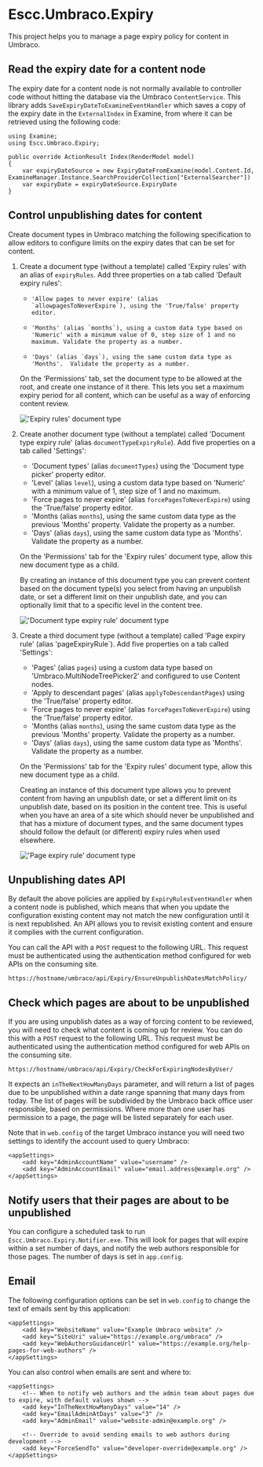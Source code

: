 # Escc.Umbraco.Expiry

This project helps you to manage a page expiry policy for content in Umbraco.

## Read the expiry date for a content node

The expiry date for a content node is not normally available to controller code without hitting the database via the Umbraco `ContentService`. This library adds `SaveExpiryDateToExamineEventHandler` which saves a copy of the expiry date in the `ExternalIndex` in Examine, from where it can be retrieved using the following code:

	using Examine;
	using Escc.Umbraco.Expiry;

    public override ActionResult Index(RenderModel model)
    {
		var expiryDateSource = new ExpiryDateFromExamine(model.Content.Id, ExamineManager.Instance.SearchProviderCollection["ExternalSearcher"])
		var expiryDate = expiryDateSource.ExpiryDate
	} 

## Control unpublishing dates for content

Create document types in Umbraco matching the following specification to allow editors to configure limits on the expiry dates that can be set for content.

1. Create a document type (without a template) called 'Expiry rules' with an alias of `expiryRules`. Add three properties on a tab called 'Default expiry rules':

	*	  'Allow pages to never expire' (alias `allowpagesToNeverExpire`), using the 'True/false' property editor.
	*	  'Months' (alias `months`), using a custom data type based on 'Numeric' with a minimum value of 0, step size of 1 and no maximum. Validate the property as a number.
	*	  'Days' (alias `days`), using the same custom data type as 'Months'.  Validate the property as a number.

	On the 'Permissions' tab, set the document type to be allowed at the root, and create one instance of it there. This lets you set a maximum expiry period for all content, which can be useful as a way of enforcing content review. 

	!['Expiry rules' document type](Documentation\expiry-rules.png)

2.	Create another document type (without a template) called 'Document type expiry rule' (alias `documentTypeExpiryRule`). Add five properties on a tab called 'Settings':

	* 'Document types' (alias `documentTypes`) using the 'Document type picker' property editor.
	* 'Level' (alias `level`), using a custom data type based on 'Numeric' with a minimum value of 1, step size of 1 and no maximum.
	* 'Force pages to never expire' (alias `forcePagesToNeverExpire`) using the 'True/false' property editor.
	* 'Months (alias `months`), using the same custom data type as the previous 'Months' property.  Validate the property as a number.
	* 'Days' (alias `days`), using the same custom data type as 'Months'.  Validate the property as a number.

	On the 'Permissions' tab for the 'Expiry rules' document type, allow this new document type as a child. 

	By creating an instance of this document type you can prevent content based on the document type(s) you select from having an unpublish date, or set a different limit on their unpublish date, and you can optionally limit that to a specific level in the content tree.

	!['Document type expiry rule' document type](Documentation\document-type-expiry-rule.png)

3.	Create a third document type (without a template) called 'Page expiry rule' (alias 'pageExpiryRule`). Add five properties on a tab called 'Settings':

	* 'Pages' (alias `pages`) using a custom data type based on 'Umbraco.MultiNodeTreePicker2' and configured to use Content nodes.
	* 'Apply to descendant pages' (alias `applyToDescendantPages`) using the 'True/false' property editor.
	* 'Force pages to never expire' (alias `forcePagesToNeverExpire`) using the 'True/false' property editor.
	* 'Months (alias `months`), using the same custom data type as the previous 'Months' property.  Validate the property as a number.
	* 'Days' (alias `days`), using the same custom data type as 'Months'.  Validate the property as a number.

	On the 'Permissions' tab for the 'Expiry rules' document type, allow this new document type as a child.

	Creating an instance of this document type allows you to prevent content from having an unpublish date, or set a different limit on its unpublish date, based on its position in the content tree. This is useful when you have an area of a site which should never be unpublished and that has a mixture of document types, and the same document types should follow the default (or different) expiry rules when used elsewhere.

	!['Page expiry rule' document type](Documentation\page-expiry-rule.png)

## Unpublishing dates API

By default the above policies are applied by `ExpiryRulesEventHandler` when a content node is published, which means that when you update the configuration existing content may not match the new configuration until it is next republished. An API allows you to revisit existing content and ensure it complies with the current configuration. 

You can call the API with a `POST` request to the following URL. This request must be authenticated using the authentication method configured for web APIs on the consuming site.

	https://hostname/umbraco/api/Expiry/EnsureUnpublishDatesMatchPolicy/

## Check which pages are about to be unpublished

If you are using unpublish dates as a way of forcing content to be reviewed, you will need to check what content is  coming up for review. You can do this with a `POST` request to the following URL. This request must be authenticated using the authentication method configured for web APIs on the consuming site.

	https://hostname/umbraco/api/Expiry/CheckForExpiringNodesByUser/

It expects an `inTheNextHowManyDays` parameter, and will return a list of pages due to be unpublished within a date range spanning that many days from today. The list of pages will be subdivided by the Umbraco back office user responsible, based on permissions. Where more than one user has permission to a page, the page will be listed separately for each user.

Note that in `web.config` of the target Umbraco instance you will need two settings to identify the account used to query Umbraco:

	<appSettings>
	    <add key="AdminAccountName" value="username" />
    	<add key="AdminAccountEmail" value="email.address@example.org" />
	</appSettings>

## Notify users that their pages are about to be unpublished

You can configure a scheduled task to run `Escc.Umbraco.Expiry.Notifier.exe`. This will look for pages that will expire within a set number of days, and notify the web authors responsible for those pages. The number of days is set in `app.config`.

## Email

The following configuration options can be set in `web.config` to change the text of emails sent by this application:

	<appSettings>
	    <add key="WebsiteName" value="Example Umbraco website" />
	    <add key="SiteUri" value="https://example.org/umbraco" />
	    <add key="WebAuthorsGuidanceUrl" value="https://example.org/help-pages-for-web-authors" />
	</appSettings>

You can also control when emails are sent and where to:

	<appSettings>
		<!-- When to notify web authors and the admin team about pages due to expire, with default values shown -->
		<add key="InTheNextHowManyDays" value="14" />
		<add key="EmailAdminAtDays" value="3" />
	    <add key="AdminEmail" value="website-admin@example.org" />

		<!-- Override to avoid sending emails to web authors during development -->
		<add key="ForceSendTo" value="developer-override@example.org" />
	</appSettings>

